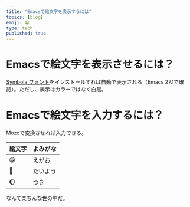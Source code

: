 ```yaml
---
title: "Emacsで絵文字を表示するには"
topics: [blog]
emoji: 😁
type: tech
published: true
---
```



# Emacsで絵文字を表示させるには？

[Symbola フォント](https://ja.fonts2u.com/symbola.%E3%83%95%E3%82%A9%E3%83%B3%E3%83%88)をインストールすれば自動で表示される（Emacs 27.1で確認）。ただし、表示はカラーではなく白黒。


# Emacsで絵文字を入力するには？

Mozcで変換させれば入力できる。

| 絵文字 | よみがな |
| --- | ---- |
| 😁  | えがお |
| 🌄  | たいよう |
| 🌔  | つき |

なんて楽ちんな世の中だ。
